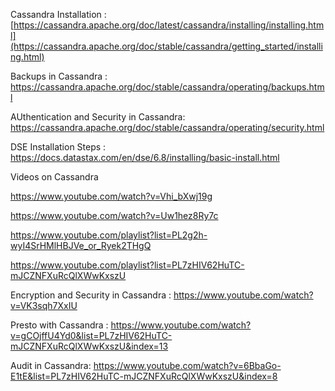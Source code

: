 Cassandra Installation :  [https://cassandra.apache.org/doc/latest/cassandra/installing/installing.html](https://cassandra.apache.org/doc/stable/cassandra/getting_started/installing.html) 

Backups in Cassandra : https://cassandra.apache.org/doc/stable/cassandra/operating/backups.html

AUthentication and Security in Cassandra: https://cassandra.apache.org/doc/stable/cassandra/operating/security.html

DSE Installation Steps : https://docs.datastax.com/en/dse/6.8/installing/basic-install.html

Videos on Cassandra 

https://www.youtube.com/watch?v=Vhi_bXwj19g

https://www.youtube.com/watch?v=Uw1hez8Ry7c

https://www.youtube.com/playlist?list=PL2g2h-wyI4SrHMlHBJVe_or_Ryek2THgQ

https://www.youtube.com/playlist?list=PL7zHIV62HuTC-mJCZNFXuRcQlXWwKxszU

Encryption and Security in Cassandra : https://www.youtube.com/watch?v=VK3sqh7XxIU

Presto with Cassandra  : https://www.youtube.com/watch?v=gCOjffU4Yd0&list=PL7zHIV62HuTC-mJCZNFXuRcQlXWwKxszU&index=13

Audit in Cassandra: https://www.youtube.com/watch?v=6BbaGo-E1tE&list=PL7zHIV62HuTC-mJCZNFXuRcQlXWwKxszU&index=8
